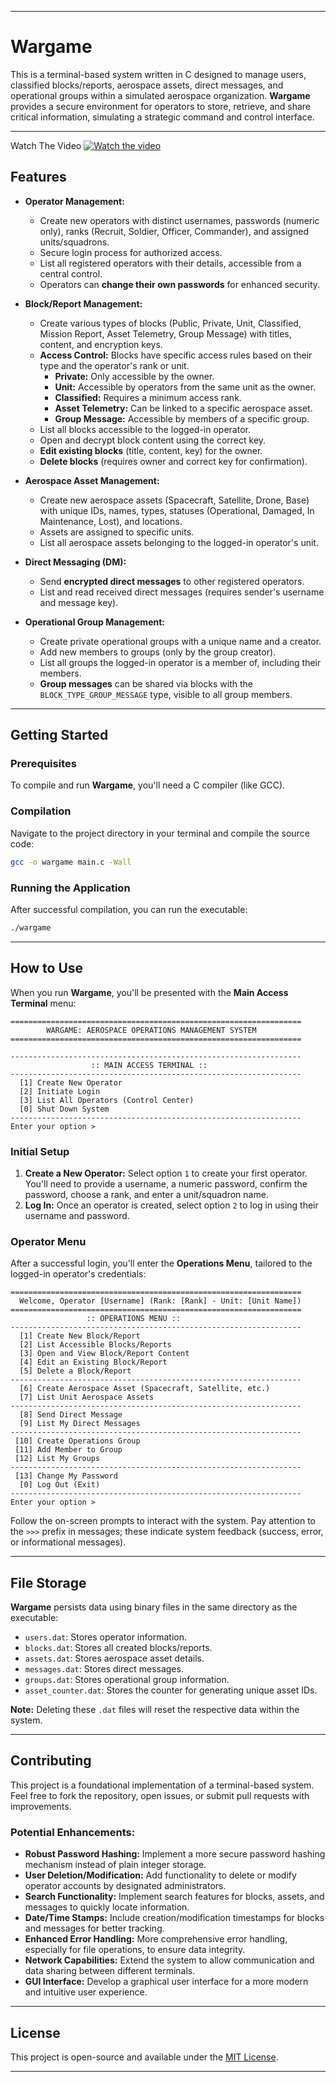 -----

# Wargame
This is a terminal-based system written in C designed to manage users, classified blocks/reports, aerospace assets, direct messages, and operational groups within a simulated aerospace organization. **Wargame** provides a secure environment for operators to store, retrieve, and share critical information, simulating a strategic command and control interface.

-----

Watch The Video
[![Watch the video](https://img.youtube.com/vi/qmwGJ_zNex4/0.jpg)](https://www.youtube.com/watch?v=qmwGJ_zNex4)


## Features

  * **Operator Management:**

      * Create new operators with distinct usernames, passwords (numeric only), ranks (Recruit, Soldier, Officer, Commander), and assigned units/squadrons.
      * Secure login process for authorized access.
      * List all registered operators with their details, accessible from a central control.
      * Operators can **change their own passwords** for enhanced security.

  * **Block/Report Management:**

      * Create various types of blocks (Public, Private, Unit, Classified, Mission Report, Asset Telemetry, Group Message) with titles, content, and encryption keys.
      * **Access Control:** Blocks have specific access rules based on their type and the operator's rank or unit.
          * **Private:** Only accessible by the owner.
          * **Unit:** Accessible by operators from the same unit as the owner.
          * **Classified:** Requires a minimum access rank.
          * **Asset Telemetry:** Can be linked to a specific aerospace asset.
          * **Group Message:** Accessible by members of a specific group.
      * List all blocks accessible to the logged-in operator.
      * Open and decrypt block content using the correct key.
      * **Edit existing blocks** (title, content, key) for the owner.
      * **Delete blocks** (requires owner and correct key for confirmation).

  * **Aerospace Asset Management:**

      * Create new aerospace assets (Spacecraft, Satellite, Drone, Base) with unique IDs, names, types, statuses (Operational, Damaged, In Maintenance, Lost), and locations.
      * Assets are assigned to specific units.
      * List all aerospace assets belonging to the logged-in operator's unit.

  * **Direct Messaging (DM):**

      * Send **encrypted direct messages** to other registered operators.
      * List and read received direct messages (requires sender's username and message key).

  * **Operational Group Management:**

      * Create private operational groups with a unique name and a creator.
      * Add new members to groups (only by the group creator).
      * List all groups the logged-in operator is a member of, including their members.
      * **Group messages** can be shared via blocks with the `BLOCK_TYPE_GROUP_MESSAGE` type, visible to all group members.

-----

## Getting Started

### Prerequisites

To compile and run **Wargame**, you'll need a C compiler (like GCC).

### Compilation

Navigate to the project directory in your terminal and compile the source code:

```bash
gcc -o wargame main.c -Wall
```

### Running the Application

After successful compilation, you can run the executable:

```bash
./wargame
```

-----

## How to Use

When you run **Wargame**, you'll be presented with the **Main Access Terminal** menu:

```
=================================================================
        WARGAME: AEROSPACE OPERATIONS MANAGEMENT SYSTEM
=================================================================

-----------------------------------------------------------------
                  :: MAIN ACCESS TERMINAL ::
-----------------------------------------------------------------
  [1] Create New Operator
  [2] Initiate Login
  [3] List All Operators (Control Center)
  [0] Shut Down System
-----------------------------------------------------------------
Enter your option >
```

### Initial Setup

1.  **Create a New Operator:** Select option `1` to create your first operator. You'll need to provide a username, a numeric password, confirm the password, choose a rank, and enter a unit/squadron name.
2.  **Log In:** Once an operator is created, select option `2` to log in using their username and password.

### Operator Menu

After a successful login, you'll enter the **Operations Menu**, tailored to the logged-in operator's credentials:

```
=================================================================
  Welcome, Operator [Username] (Rank: [Rank] - Unit: [Unit Name])
=================================================================
                 :: OPERATIONS MENU ::
-----------------------------------------------------------------
  [1] Create New Block/Report
  [2] List Accessible Blocks/Reports
  [3] Open and View Block/Report Content
  [4] Edit an Existing Block/Report
  [5] Delete a Block/Report
-----------------------------------------------------------------
  [6] Create Aerospace Asset (Spacecraft, Satellite, etc.)
  [7] List Unit Aerospace Assets
-----------------------------------------------------------------
  [8] Send Direct Message
  [9] List My Direct Messages
-----------------------------------------------------------------
 [10] Create Operations Group
 [11] Add Member to Group
 [12] List My Groups
-----------------------------------------------------------------
 [13] Change My Password
  [0] Log Out (Exit)
-----------------------------------------------------------------
Enter your option >
```

Follow the on-screen prompts to interact with the system. Pay attention to the `>>>` prefix in messages; these indicate system feedback (success, error, or informational messages).

-----

## File Storage

**Wargame** persists data using binary files in the same directory as the executable:

  * `users.dat`: Stores operator information.
  * `blocks.dat`: Stores all created blocks/reports.
  * `assets.dat`: Stores aerospace asset details.
  * `messages.dat`: Stores direct messages.
  * `groups.dat`: Stores operational group information.
  * `asset_counter.dat`: Stores the counter for generating unique asset IDs.

**Note:** Deleting these `.dat` files will reset the respective data within the system.

-----

## Contributing

This project is a foundational implementation of a terminal-based system. Feel free to fork the repository, open issues, or submit pull requests with improvements.

### Potential Enhancements:

  * **Robust Password Hashing:** Implement a more secure password hashing mechanism instead of plain integer storage.
  * **User Deletion/Modification:** Add functionality to delete or modify operator accounts by designated administrators.
  * **Search Functionality:** Implement search features for blocks, assets, and messages to quickly locate information.
  * **Date/Time Stamps:** Include creation/modification timestamps for blocks and messages for better tracking.
  * **Enhanced Error Handling:** More comprehensive error handling, especially for file operations, to ensure data integrity.
  * **Network Capabilities:** Extend the system to allow communication and data sharing between different terminals.
  * **GUI Interface:** Develop a graphical user interface for a more modern and intuitive user experience.

-----

## License

This project is open-source and available under the [MIT License](https://www.google.com/search?q=LICENSE).

-----

